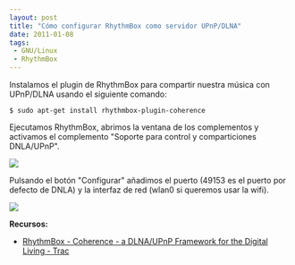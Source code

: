 ```yaml
---
layout: post
title: "Cómo configurar RhythmBox como servidor UPnP/DLNA"
date: 2011-01-08
tags:
 - GNU/Linux
 - RhythmBox
---
```


Instalamos el plugin de RhythmBox para compartir nuestra música con UPnP/DLNA usando el siguiente comando:

	$ sudo apt-get install rhythmbox-plugin-coherence

Ejecutamos RhythmBox, abrimos la ventana de los complementos y activamos el complemento "Soporte para control y comparticiones DNLA/UPnP".

[![](http://dl.dropbox.com/u/302696/blog_files/rythmbox_dnla/configurar_complementos.png)](http://dl.dropbox.com/u/302696/blog_files/rythmbox_dnla/configurar_complementos.png)

Pulsando el botón "Configurar" añadimos el puerto (49153 es el puerto por defecto de DNLA) y la interfaz de red (wlan0 si queremos usar la wifi).

[![](http://dl.dropbox.com/u/302696/blog_files/rythmbox_dnla/DLNA-UPnP_configuration.png)](http://dl.dropbox.com/u/302696/blog_files/rythmbox_dnla/DLNA-UPnP_configuration.png)

**Recursos:**

* [RhythmBox - Coherence - a DLNA/UPnP Framework for the Digital Living - Trac](http://coherence.beebits.net/wiki/RhythmBox)
